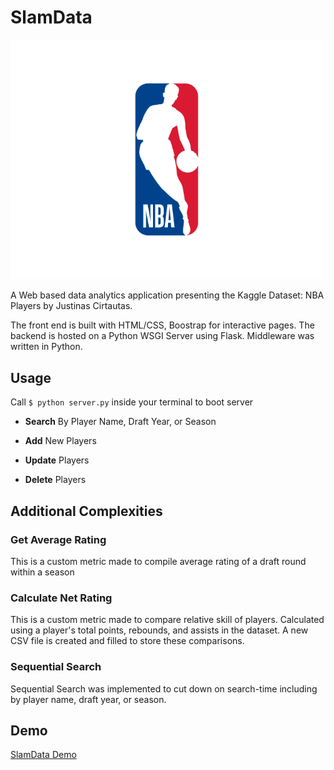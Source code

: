 # SlamData

<img src="/imgs/NBA_Logo.png" alt="drawing" width="500" class="center"/>

A Web based data analytics application presenting the Kaggle Dataset: NBA Players by Justinas Cirtautas. 

The front end is built with HTML/CSS, Boostrap for interactive pages. The backend is hosted on a Python WSGI Server using Flask. Middleware was written in Python. 

## Usage

Call ``$ python server.py`` inside your terminal to boot server

- **Search** By Player Name, Draft Year, or Season

- **Add** New Players

- **Update** Players

- **Delete** Players

## Additional Complexities

### Get Average Rating

This is a custom metric made to compile average rating of a draft round within a season

### Calculate Net Rating

This is a custom metric made to compare relative skill of players. Calculated using a player's total points, rebounds, and assists in the dataset. A new CSV file is created and filled to store these comparisons.

### Sequential Search

Sequential Search was implemented to cut down on search-time including by player name, draft year, or season.

## Demo

[SlamData Demo](https://youtu.be/40ZgcllCeBA?si=hCknt76cwsL7Jlt-)
